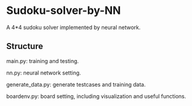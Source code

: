 # Sudoku-solver-by-NN

A 4\*4 sudoku solver implemented by neural network.

## Structure

main.py: training and testing.

nn.py: neural network setting.

generate_data.py: generate testcases and training data.

boardenv.py: board setting, including visualization and useful functions.
